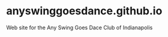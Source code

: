 anyswinggoesdance.github.io
===========================

Web site for the Any Swing Goes Dace Club of Indianapolis

